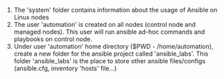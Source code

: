 1. The 'system' folder contains information about the usage of Ansible on Linux nodes
2. The user 'automation' is created on all nodes (control node and managed nodes). This user will run ansible ad-hoc commands and playbooks on control node.
3. Under user 'automation' home directory ($PWD - /home/automation), create a new folder for the ansible project called 'ansible_labs'. This folder 'ansible_labs' is the place to store other ansible files/configs (ansible.cfg, inventory 'hosts' file...)
